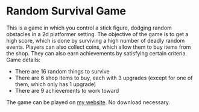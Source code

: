 # Random Survival Game
This is a game in which you control a stick figure, dodging random obstacles in a 2d platformer setting. The objective of the game is to get a high score, which is done by surviving a high number of deadly random events. Players can also collect coins, which allow them to buy items from the shop. They can also earn achievements by satisfying certain criteria. Game details:
 - There are 16 random things to survive
 - There are 6 shop items to buy, each with 3 upgrades (except for one of them, which only has 1 upgrade)
 - There are 9 achievements to work toward

The game can be played on [my website](https://happyryan2.github.io/random-survival-game/). No download necessary.
